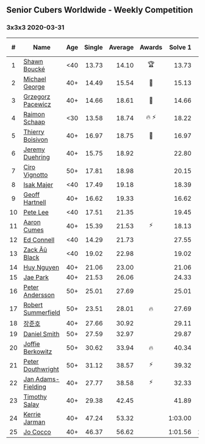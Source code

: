 ## Senior Cubers Worldwide - Weekly Competition
### 3x3x3 2020-03-31

| # | Name | Age | Single | Average | Awards | Solve 1 | Solve 2 | Solve 3 | Solve 4 | Solve 5 | Video |
| :--: | -- | :--: | --: | --: | :--: | --: | --: | --: | --: | --: | :-- |
| 1 | [Shawn Boucké](../../persons/shawn_boucke.md) | <40 | 13.73 | 14.10 | 🏆 | 13.73 | 14.68 | 13.95 | 13.94 | 14.40 | [Link](https://www.facebook.com/events/207898257161923/permalink/210459220239160/) |
| 2 | [Michael George](../../persons/michael_george.md) | 40+ | 14.49 | 15.54 | 🥇 | 15.13 | 15.89 | 17.08 | 14.49 | 15.61 | [Link](https://www.facebook.com/events/207898257161923/permalink/207911407160608/) |
| 3 | [Grzegorz Pacewicz](../../persons/grzegorz_pacewicz.md) | 40+ | 14.66 | 18.61 | 🥈 | 14.66 | 17.81 | 18.72 | 19.69 | 19.31 | [Link](https://www.facebook.com/events/207898257161923/permalink/211684240116658/) |
| 4 | [Raimon Schaap](../../persons/raimon_schaap.md) | <30 | 13.58 | 18.74 | 🔥 ⚡ | 18.22 | 18.52 | 13.58 | 19.53 | 19.45 | [Link](https://www.facebook.com/events/207898257161923/permalink/208006567151092/) |
| 5 | [Thierry Boisivon](../../persons/thierry_boisivon.md) | 40+ | 16.97 | 18.75 | 🥉 | 16.97 | 18.81 | 26.55 | 17.05 | 20.38 | [Link](https://www.facebook.com/events/207898257161923/permalink/209981463620269/) |
| 6 | [Jeremy Duehring](../../persons/jeremy_duehring.md) | 40+ | 15.75 | 18.92 |  | 22.80 | 17.73 | 16.23 | 15.75 | DNF | [Link](https://www.facebook.com/events/207898257161923/permalink/211646350120447/) |
| 7 | [Ciro Vignotto](../../persons/ciro_vignotto.md) | 50+ | 17.81 | 18.98 |  | 20.15 | 18.35 | 17.81 | 19.64 | 18.95 | [Link](https://www.facebook.com/events/207898257161923/permalink/208116663806749/) |
| 8 | [Isak Majer](../../persons/isak_majer.md) | <40 | 17.49 | 19.18 |  | 18.39 | 20.47 | 17.49 | 19.77 | 19.38 | [Link](https://www.facebook.com/events/207898257161923/permalink/211154236836325/) |
| 9 | [Geoff Hartnell](../../persons/geoff_hartnell.md) | 40+ | 16.62 | 19.33 |  | 16.62 | 19.19 | 17.52 | 21.27 | 29.17 | [Link](https://www.facebook.com/events/207898257161923/permalink/210053610279721/) |
| 10 | [Pete Lee](../../persons/pete_lee.md) | <40 | 17.51 | 21.35 |  | 19.45 | 21.29 | 24.30 | 23.31 | 17.51 | [Link](https://www.facebook.com/events/207898257161923/permalink/210535893564826/) |
| 11 | [Aaron Cumes](../../persons/aaron_cumes.md) | 40+ | 15.39 | 21.53 | ⚡ | 18.13 | 22.72 | 23.73 | 15.39 | 24.01 | [Link](https://www.facebook.com/events/207898257161923/permalink/208561600428922/) |
| 12 | [Ed Connell](../../persons/ed_connell.md) | <40 | 14.29 | 21.73 |  | 27.55 | 14.29 | 20.14 | 20.80 | 24.26 | [Link](https://www.facebook.com/events/207898257161923/permalink/209185620366520/) |
| 13 | [Zack Âû Black](../../persons/zack_au_black.md) | <40 | 19.02 | 22.98 |  | 19.02 | 20.25 | 28.36 | 21.68 | 27.02 | [Link](https://www.facebook.com/events/207898257161923/permalink/211697660115316/) |
| 14 | [Huy Nguyen](../../persons/huy_nguyen.md) | 40+ | 21.06 | 23.00 |  | 21.06 | 22.85 | 22.72 | 23.44 | 29.16 | [Link](https://www.facebook.com/events/207898257161923/permalink/211895563428859/) |
| 15 | [Jae Park](../../persons/jae_park.md) | 40+ | 21.53 | 26.06 |  | 24.33 | 27.26 | 46.66 | 21.53 | 26.59 | [Link](https://www.facebook.com/events/207898257161923/permalink/211079216843827/) |
| 16 | [Peter Andersson](../../persons/peter_andersson.md) | 50+ | 25.01 | 27.69 |  | 25.01 | 26.00 | 29.45 | 32.41 | 27.63 | [Link](https://www.facebook.com/peter.andersson.585559/videos/10157324431693831/) |
| 17 | [Robert Summerfield](../../persons/robert_summerfield.md) | 50+ | 23.51 | 28.01 | 🔥 | 27.69 | 23.51 | 32.57 | 23.79 | 37.94 | [Link](https://www.facebook.com/events/207898257161923/permalink/211624273455988/) |
| 18 | [장준호](../../persons/장준호.md) | 40+ | 27.66 | 30.92 |  | 29.11 | 30.44 | 41.83 | 27.66 | 33.20 | [Link](https://www.facebook.com/events/207898257161923/permalink/211438673474548/) |
| 19 | [Daniel Smith](../../persons/daniel_smith.md) | 50+ | 27.59 | 32.97 |  | 29.87 | 27.59 | DNF | 39.02 | 30.01 | [Link](https://www.facebook.com/events/207898257161923/permalink/211122650172817/) |
| 20 | [Joffie Berkowitz](../../persons/joffie_berkowitz.md) | 50+ | 30.62 | 33.94 | 🔥 | 40.34 | 30.62 | 32.18 | 35.55 | 34.10 | [Link](https://www.facebook.com/events/207898257161923/permalink/211555923462823/) |
| 21 | [Peter Douthwright](../../persons/peter_douthwright.md) | 50+ | 31.12 | 38.57 | ⚡ | 39.32 | 59.10 | 36.18 | 40.23 | 31.12 | [Link](https://www.facebook.com/events/207898257161923/permalink/211531763465239/) |
| 22 | [Jan Adams-Fielding](../../persons/jan_adams-fielding.md) | 40+ | 27.77 | 38.58 | ⚡ | 32.33 | 27.77 | 42.61 | 40.81 | 1:01.09 | [Link](https://www.facebook.com/events/207898257161923/permalink/211815930103489/) |
| 23 | [Timothy Salay](../../persons/timothy_salay.md) | 40+ | 29.38 | 42.45 |  | 41.89 | 29.38 | 43.14 | 43.37 | 42.33 | [Link](https://www.facebook.com/events/207898257161923/permalink/211664380118644/) |
| 24 | [Kerrie Jarman](../../persons/kerrie_jarman.md) | 40+ | 47.24 | 53.32 |  | 1:03.00 | 47.24 | 57.68 | 49.14 | 53.14 | [Link](https://www.facebook.com/events/207898257161923/permalink/210424193575996/) |
| 25 | [Jo Cocco](../../persons/jo_cocco.md) | 40+ | 46.37 | 56.62 |  | 1:01.56 | 1:04.25 | 58.36 | 49.95 | 46.37 | [Link](https://www.facebook.com/events/207898257161923/permalink/210361840248898/) |

<!-- Global site tag (gtag.js) - Google Analytics -->
<script async src="https://www.googletagmanager.com/gtag/js?id=UA-86348435-3"></script>
<script>window.dataLayer = window.dataLayer || []; function gtag() {dataLayer.push(arguments);} gtag('js', new Date()); gtag('config', 'UA-86348435-3');</script>
